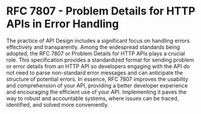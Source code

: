 # RFC 7807 - Problem Details for HTTP APIs in Error Handling

The practice of API Design includes a significant focus on handling errors effectively and transparently. Among the widespread standards being adopted, the RFC 7807 or Problem Details for HTTP APIs plays a crucial role. This specification provides a standardized format for sending problem or error details from an HTTP API so developers engaging with the API do not need to parse non-standard error messages and can anticipate the structure of potential errors. In essence, RFC 7807 improves the usability and comprehension of your API, providing a better developer experience and encouraging the efficient use of your API. Implementing it paves the way to robust and accountable systems, where issues can be traced, identified, and solved more conveniently.